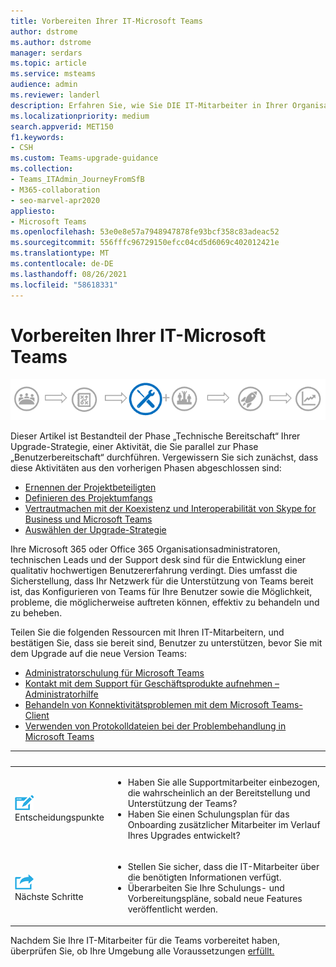 ```yaml
---
title: Vorbereiten Ihrer IT-Microsoft Teams
author: dstrome
ms.author: dstrome
manager: serdars
ms.topic: article
ms.service: msteams
audience: admin
ms.reviewer: landerl
description: Erfahren Sie, wie Sie DIE IT-Mitarbeiter in Ihrer Organisation für die Bereitstellung und Unterstützung von Microsoft Teams.
ms.localizationpriority: medium
search.appverid: MET150
f1.keywords:
- CSH
ms.custom: Teams-upgrade-guidance
ms.collection:
- Teams_ITAdmin_JourneyFromSfB
- M365-collaboration
- seo-marvel-apr2020
appliesto:
- Microsoft Teams
ms.openlocfilehash: 53e0e8e57a7948947878fe93bcf358c83adeac52
ms.sourcegitcommit: 556fffc96729150efcc04cd5d6069c402012421e
ms.translationtype: MT
ms.contentlocale: de-DE
ms.lasthandoff: 08/26/2021
ms.locfileid: "58618331"
---
```

# <a name="prepare-your-it-staff-for-microsoft-teams"></a>Vorbereiten Ihrer IT-Microsoft Teams

![Diagramm Upgrade-Strategie, mit Betonung der Phase „Technische Bereitschaft“](media/upgrade-banner-tech-readiness.png "Etappen der Upgrade-Tour mit Schwerpunkt auf der Phase „Technische Bereitschaft“")

Dieser Artikel ist Bestandteil der Phase „Technische Bereitschaft“ Ihrer Upgrade-Strategie, einer Aktivität, die Sie parallel zur Phase „Benutzerbereitschaft“ durchführen. Vergewissern Sie sich zunächst, dass diese Aktivitäten aus den vorherigen Phasen abgeschlossen sind:

- [Ernennen der Projektbeteiligten](upgrade-enlist-stakeholders.md)
- [Definieren des Projektumfangs](./upgrade-define-project-scope.md)
- [Vertrautmachen mit der Koexistenz und Interoperabilität von Skype for Business und Microsoft Teams](./teams-and-skypeforbusiness-coexistence-and-interoperability.md)
- [Auswählen der Upgrade-Strategie](upgrade-and-coexistence-of-skypeforbusiness-and-teams.md)

Ihre Microsoft 365 oder Office 365 Organisationsadministratoren, technischen Leads und der Support desk sind für die Entwicklung einer qualitativ hochwertigen Benutzererfahrung verdingt. Dies umfasst die Sicherstellung, dass Ihr Netzwerk für die Unterstützung von Teams bereit ist, das Konfigurieren von Teams für Ihre Benutzer sowie die Möglichkeit, probleme, die möglicherweise auftreten können, effektiv zu behandeln und zu beheben.

Teilen Sie die folgenden Ressourcen mit Ihren IT-Mitarbeitern, und bestätigen Sie, dass sie bereit sind, Benutzer zu unterstützen, bevor Sie mit dem Upgrade auf die neue Version Teams:

- [Administratorschulung für Microsoft Teams](itadmin-readiness.md)
- [Kontakt mit dem Support für Geschäftsprodukte aufnehmen – Administratorhilfe](/microsoft-365/admin/contact-support-for-business-products)
- [Behandeln von Konnektivitätsproblemen mit dem Microsoft Teams-Client](connectivity-issues.md)
- [Verwenden von Protokolldateien bei der Problembehandlung in Microsoft Teams](log-files.md)



|&nbsp; |&nbsp; |
|---|---|
| ![Ein Symbol mit Entscheidungspunkten](media/audio_conferencing_image7.png) <br/>Entscheidungspunkte|<ul><li>Haben Sie alle Supportmitarbeiter einbezogen, die wahrscheinlich an der Bereitstellung und Unterstützung der Teams?</li><li>Haben Sie einen Schulungsplan für das Onboarding zusätzlicher Mitarbeiter im Verlauf Ihres Upgrades entwickelt?</li></ul> |
| ![Ein Symbol, das die nächsten Schritte darstellt](media/audio_conferencing_image9.png)<br/>Nächste Schritte|<ul><li>Stellen Sie sicher, dass die IT-Mitarbeiter über die benötigten Informationen verfügt.</li><li>Überarbeiten Sie Ihre Schulungs- und Vorbereitungspläne, sobald neue Features veröffentlicht werden.</li></ul>|

Nachdem Sie Ihre IT-Mitarbeiter für die Teams vorbereitet haben, überprüfen Sie, ob Ihre Umgebung alle Voraussetzungen [erfüllt.](upgrade-plan-journey-prerequisites.md)